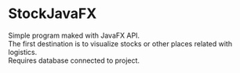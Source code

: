 # StockJavaFX

Simple program maked with JavaFX API.  
The first destination is to visualize stocks or other places related with logistics.  
Requires database connected to project.


